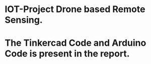 # IOT-Project Drone based Remote Sensing.
# The Tinkercad Code and Arduino Code is present in the report.
